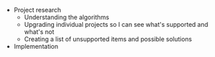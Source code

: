 - Project research
	- Understanding the algorithms
	- Upgrading individual projects so I can see what's supported and what's not
	- Creating a list of unsupported items and possible solutions
- Implementation